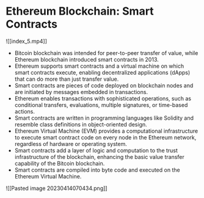 # Ethereum Blockchain: Smart Contracts

![[index_5.mp4]]

-   Bitcoin blockchain was intended for peer-to-peer transfer of value, while Ethereum blockchain introduced smart contracts in 2013.
-   Ethereum supports smart contracts and a virtual machine on which smart contracts execute, enabling decentralized applications (dApps) that can do more than just transfer value.
-   Smart contracts are pieces of code deployed on blockchain nodes and are initiated by messages embedded in transactions.
-   Ethereum enables transactions with sophisticated operations, such as conditional transfers, evaluations, multiple signatures, or time-based actions.
-   Smart contracts are written in programming languages like Solidity and resemble class definitions in object-oriented design.
-   Ethereum Virtual Machine (EVM) provides a computational infrastructure to execute smart contract code on every node in the Ethereum network, regardless of hardware or operating system.
-   Smart contracts add a layer of logic and computation to the trust infrastructure of the blockchain, enhancing the basic value transfer capability of the Bitcoin blockchain.
-   Smart contracts are compiled into byte code and executed on the Ethereum Virtual Machine.

![[Pasted image 20230414070434.png]]
